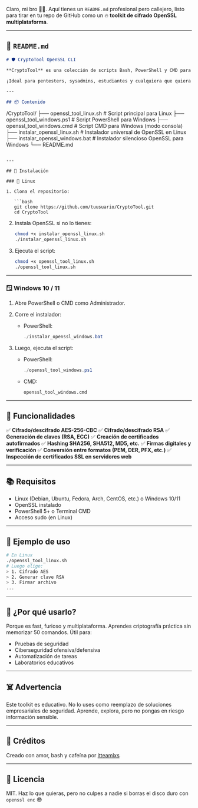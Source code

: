 Claro, mi bro 🧠🔥. Aquí tienes un `README.md` profesional pero callejero, listo para tirar en tu repo de GitHub como un 🔥 **toolkit de cifrado OpenSSL multiplataforma**.

---

## 📁 `README.md`

```markdown
# 🛡️ CryptoTool OpenSSL CLI

**CryptoTool** es una colección de scripts Bash, PowerShell y CMD para automatizar tareas comunes con **OpenSSL**: cifrado simétrico (AES), cifrado asimétrico (RSA), generación de claves, creación de certificados, firmas digitales, inspección de certificados SSL y mucho más.

¡Ideal para pentesters, sysadmins, estudiantes y cualquiera que quiera jugar con criptografía sin tanto rollo!

---

## 📦 Contenido

```

/CryptoTool/
├── openssl\_tool\_linux.sh         # Script principal para Linux
├── openssl\_tool\_windows.ps1      # Script PowerShell para Windows
├── openssl\_tool\_windows.cmd      # Script CMD para Windows (modo consola)
├── instalar\_openssl\_linux.sh     # Instalador universal de OpenSSL en Linux
├── instalar\_openssl\_windows.bat  # Instalador silencioso OpenSSL para Windows
└── README.md

````

---

## 🚀 Instalación

### 🐧 Linux

1. Clona el repositorio:

   ```bash
   git clone https://github.com/tuusuario/CryptoTool.git
   cd CryptoTool
````

2. Instala OpenSSL si no lo tienes:

   ```bash
   chmod +x instalar_openssl_linux.sh
   ./instalar_openssl_linux.sh
   ```

3. Ejecuta el script:

   ```bash
   chmod +x openssl_tool_linux.sh
   ./openssl_tool_linux.sh
   ```

---

### 🪟 Windows 10 / 11

1. Abre PowerShell o CMD como Administrador.

2. Corre el instalador:

   * PowerShell:

     ```powershell
     ./instalar_openssl_windows.bat
     ```

3. Luego, ejecuta el script:

   * PowerShell:

     ```powershell
     ./openssl_tool_windows.ps1
     ```

   * CMD:

     ```cmd
     openssl_tool_windows.cmd
     ```

---

## 🔧 Funcionalidades

✅ **Cifrado/descifrado AES-256-CBC**
✅ **Cifrado/descifrado RSA**
✅ **Generación de claves (RSA, ECC)**
✅ **Creación de certificados autofirmados**
✅ **Hashing SHA256, SHA512, MD5, etc.**
✅ **Firmas digitales y verificación**
✅ **Conversión entre formatos (PEM, DER, PFX, etc.)**
✅ **Inspección de certificados SSL en servidores web**

---

## 📚 Requisitos

* Linux (Debian, Ubuntu, Fedora, Arch, CentOS, etc.) o Windows 10/11
* OpenSSL instalado
* PowerShell 5+ o Terminal CMD
* Acceso sudo (en Linux)

---

## 🧪 Ejemplo de uso

```bash
# En Linux
./openssl_tool_linux.sh
# Luego elige:
> 1. Cifrado AES
> 2. Generar clave RSA
> 3. Firmar archivo
...
```

---

## 🧠 ¿Por qué usarlo?

Porque es fast, furioso y multiplataforma. Aprendes criptografía práctica sin memorizar 50 comandos. Útil para:

* Pruebas de seguridad
* Ciberseguridad ofensiva/defensiva
* Automatización de tareas
* Laboratorios educativos

---

## ☠️ Advertencia

Este toolkit es educativo. No lo uses como reemplazo de soluciones empresariales de seguridad. Aprende, explora, pero no pongas en riesgo información sensible.

---

## 🤘 Créditos

Creado con amor, bash y cafeína por [itteamlxs](https://github.com/https://github.com/itteamlxs)

---

## 📄 Licencia

MIT. Haz lo que quieras, pero no culpes a nadie si borras el disco duro con `openssl enc` 😎

```
